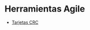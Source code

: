 # Herramientas Agile

* [Tarjetas CRC](https://docs.google.com/spreadsheets/d/1DnJYKiww6wyoJ4x9ItctglAjHPXVxw4l/edit?usp=sharing&ouid=116774257455339097750&rtpof=true&sd=true)